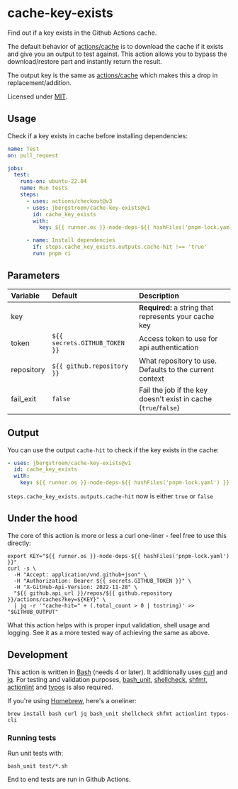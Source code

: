# cache-key-exists

Find out if a key exists in the Github Actions cache.

The default behavior of [actions/cache][gh-cache] is to download the cache if it exists and give you
an output to test against. This action allows you to bypass the download/restore part and instantly
return the result.

The output key is the same as [actions/cache][gh-cache] which makes this a drop in replacement/addition.

Licensed under [MIT][license].

## Usage

Check if a key exists in cache before installing dependencies:

```yaml
name: Test
on: pull_request

jobs:
  test:
    runs-on: ubuntu-22.04
    name: Run tests
    steps:
      - uses: actions/checkout@v3
      - uses: jbergstroem/cache-key-exists@v1
        id: cache_key_exists
        with:
          key: ${{ runner.os }}-node-deps-${{ hashFiles('pnpm-lock.yaml') }}

      - name: Install dependencies
        if: steps.cache_key_exists.outputs.cache-hit !== 'true'
        run: pnpm ci
```

## Parameters

| Variable   | Default                       | Description                                                     |
| :--------- | :---------------------------- | :-------------------------------------------------------------- |
| key        |                               | **Required:** a string that represents your cache key           |
| token      | `${{ secrets.GITHUB_TOKEN }}` | Access token to use for api authentication                      |
| repository | `${{ github.repository }}`    | What repository to use. Defaults to the current context         |
| fail_exit  | `false`                       | Fail the job if the key doesn't exist in cache (`true`/`false`) |

## Output

You can use the output `cache-hit` to check if the key exists in the cache:

```yaml
- uses: jbergstroem/cache-key-exists@v1
  id: cache_key_exists
  with:
    key: ${{ runner.os }}-node-deps-${{ hashFiles('pnpm-lock.yaml') }}
```

`steps.cache_key_exists.outputs.cache-hit` now is either `true` or `false`

## Under the hood

The core of this action is more or less a curl one-liner - feel free to use this directly:

```shell
export KEY="${{ runner.os }}-node-deps-${{ hashFiles('pnpm-lock.yaml') }}"
curl -s \
  -H "Accept: application/vnd.github+json" \
  -H "Authorization: Bearer ${{ secrets.GITHUB_TOKEN }}" \
  -H "X-GitHub-Api-Version: 2022-11-28" \
  "${{ github.api_url }}/repos/${{ github.repository }}/actions/caches?key=${KEY}" \
  | jq -r '"cache-hit=" + (.total_count > 0 | tostring)' >> "$GITHUB_OUTPUT"
```

What this action helps with is proper input validation, shell usage and logging. See it as a
more tested way of achieving the same as above.

## Development

This action is written in [Bash][bash] (needs 4 or later). It additionally uses [curl][curl] and
[jq][jq]. For testing and validation purposes, [bash_unit][bash_unit], [shellcheck][shellcheck],
[shfmt][shfmt], [actionlint][actionlint] and [typos][typos] is also required.

If you're using [Homebrew][brew], here's a oneliner:

```shell
brew install bash curl jq bash_unit shellcheck shfmt actionlint typos-cli
```

### Running tests

Run unit tests with:

```shell
bash_unit test/*.sh
```

End to end tests are run in Github Actions.

[gh-cache]: https://github.com/actions/cache
[bash]: https://www.gnu.org/software/bash/
[curl]: https://curl.se/
[jq]: https://stedolan.github.io/jq/
[bash_unit]: https://github.com/pgrange/bash_unit
[shellcheck]: https://www.shellcheck.net
[shfmt]: https://github.com/mvdan/sh
[actionlint]: https://github.com/rhysd/actionlint
[typos]: https://crates.io/crates/typos-cli
[brew]: https://brew.sh
[license]: ./LICENSE
